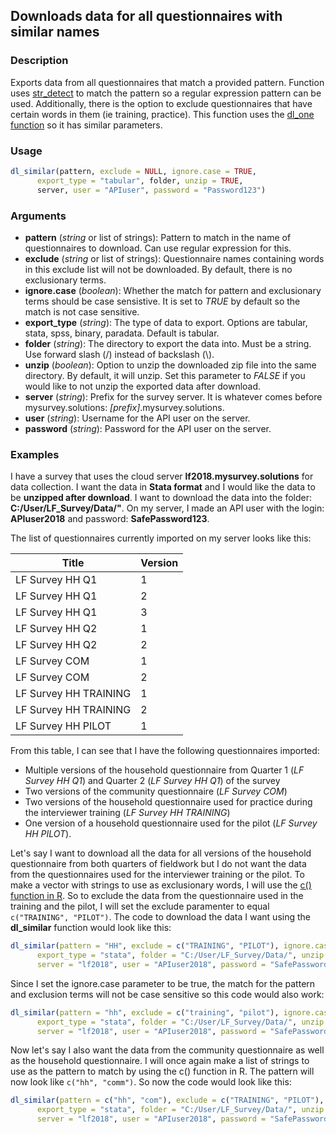 ## Downloads data for all questionnaires with similar names

### Description
Exports data from all questionnaires that match a provided pattern. Function uses [str_detect](https://www.rdocumentation.org/packages/stringr/versions/1.3.1/topics/str_detect) to match the pattern so a regular expression pattern can be used. Additionally, there is the option to exclude questionnaires that have certain words in them (ie training, practice). This function uses the [dl_one function](dl_one.md) so it has similar parameters. 

### Usage
```R
dl_similar(pattern, exclude = NULL, ignore.case = TRUE, 
      export_type = "tabular", folder, unzip = TRUE, 
      server, user = "APIuser", password = "Password123")
```

### Arguments
* **pattern** (*string* or list of strings): Pattern to match in the name of questionnaires to download. Can use regular expression for this.
* **exclude** (*string* or list of strings): Questionnaire names containing words in this exclude list will not be downloaded. By default, there is no exclusionary terms.
* **ignore.case** (*boolean*): Whether the match for pattern and exclusionary terms should be case sensistive. It is set to *TRUE* by default so the match is not case sensitive.
* **export_type** (*string*): The type of data to export. Options are tabular, stata, spss, binary, paradata. Default is tabular.
* **folder** (*string*): The directory to export the data into. Must be a string. Use forward slash (/) instead of backslash (\\).
* **unzip** (*boolean*):  Option to unzip the downloaded zip file into the same directory. By default, it will unzip. Set this parameter to *FALSE* if you would like to not unzip the exported data after download.
* **server** (*string*): Prefix for the survey server. It is whatever comes before mysurvey.solutions: *[prefix]*.mysurvey.solutions.
* **user** (*string*): Username for the API user on the server.
* **password** (*string*): Password for the API user on the server.


### Examples
I have a survey that uses the cloud server **lf2018.mysurvey.solutions** for data collection. I want the data in **Stata format** and I would like the data to be **unzipped after download**. I want to download the data into the folder: **C:/User/LF_Survey/Data/"**. On my server, I made an API user with the login: **APIuser2018** and password: **SafePassword123**. 

The list of questionnaires currently imported on my server looks like this:

| Title        | Version      |
| ------------- |-------------|
| LF Survey HH Q1    | 1 |
| LF Survey HH Q1    | 2 |
| LF Survey HH Q1    | 3 |
| LF Survey HH Q2    | 1 |
| LF Survey HH Q2    | 2 |
| LF Survey COM      | 1 |
| LF Survey COM      | 2 |
| LF Survey HH TRAINING      | 1 |
| LF Survey HH TRAINING     | 2 |
| LF Survey HH PILOT     | 1 |

From this table, I can see that I have the following questionnaires imported: 
* Multiple versions of the household questionnaire from Quarter 1 (*LF Survey HH Q1*) and Quarter 2 (*LF Survey HH Q1*) of the survey
* Two versions of the community questionnaire (*LF Survey COM*)
* Two versions of the household questionnaire used for practice during the interviewer training (*LF Survey HH TRAINING*)
* One version of a household questionnaire used for the pilot (*LF Survey HH PILOT*).

Let's say I want to download all the data for all versions of the household questionnaire from both quarters of fieldwork but I do not want the data from the questionnaires used for the interviewer training or the pilot. To make a vector with strings to use as exclusionary words, I will use the [c() function in R](http://www.r-tutor.com/r-introduction/vector). So to exclude the data from the questionnaire used in the training and the pilot, I will set the exclude paramenter to equal `c("TRAINING", "PILOT")`. The code to download the data I want using the **dl_similar** function would look like this:

```R
dl_similar(pattern = "HH", exclude = c("TRAINING", "PILOT"), ignore.case = TRUE, 
      export_type = "stata", folder = "C:/User/LF_Survey/Data/", unzip = TRUE, 
      server = "lf2018", user = "APIuser2018", password = "SafePassword123")
```

Since I set the ignore.case parameter to be true, the match for the pattern and exclusion terms will not be case sensitive so this code would also work:

```R
dl_similar(pattern = "hh", exclude = c("training", "pilot"), ignore.case = TRUE, 
      export_type = "stata", folder = "C:/User/LF_Survey/Data/", unzip = TRUE, 
      server = "lf2018", user = "APIuser2018", password = "SafePassword123")
```

Now let's say I also want the data from the community questionnaire as well as the household questionnaire. I will once again make a list of strings to use as the pattern to match by using the c() function in R. The pattern will now look like `c("hh", "comm")`. So now the code would look like this:
```R
dl_similar(pattern = c("hh", "com"), exclude = c("TRAINING", "PILOT"), ignore.case = TRUE, 
      export_type = "stata", folder = "C:/User/LF_Survey/Data/", unzip = TRUE, 
      server = "lf2018", user = "APIuser2018", password = "SafePassword123")
```
